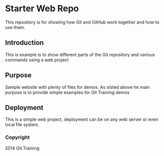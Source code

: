 # Starter Web Repo

This repository is for showing how Git and GitHub work together and how to use them.

## Introduction

This is example is to show different parts of the Git repository and various commands using a web project

## Purpose

Sample website with plenty of files for demos. As ststed above he main purpose is to provide simple examples for Git Training demos

## Deployment

This is a simple web project, deployment can be on any web server or even local file system.

### Copyright

2014 Git.Training